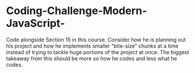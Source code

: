# Coding-Challenge-Modern-JavaScript-
Code alongside Section 15 in this course. Consider how he is planning out his project and how he implements smaller “bite-size” chunks at a time instead of trying to tackle huge portions of the project at once. The biggest takeaway from this should be more so how he codes and less what he codes. 

